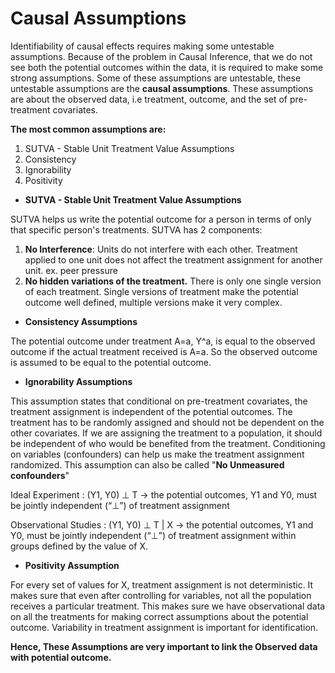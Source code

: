 # Causal Assumptions

Identifiability of causal effects requires making some untestable assumptions. Because of the problem in Causal Inference, that we do not see both the potential outcomes within the data, it is required to make some strong assumptions. Some of these assumptions are untestable, these untestable assumptions are the **causal assumptions**. These assumptions are about the observed data, i.e treatment, outcome, and the set of pre-treatment covariates. 

**The most common assumptions are:**

1. SUTVA - Stable Unit Treatment Value Assumptions
2. Consistency
3. Ignorability
4. Positivity

* **SUTVA - Stable Unit Treatment Value Assumptions**

SUTVA helps us write the potential outcome for a person in terms of only that specific person's treatments. SUTVA has 2 components:

1. **No Interference**: Units do not interfere with each other. Treatment applied to one unit does not affect the treatment assignment for another unit. ex. peer pressure
2. **No hidden variations of the treatment.** There is only one single version of each treatment. Single versions of treatment make the potential outcome well defined, multiple versions make it very complex.

* **Consistency Assumptions**

The potential outcome under treatment A=a, Y^a, is equal to the observed outcome if the actual treatment received is A=a. So the observed outcome is assumed to be equal to the potential outcome.

* **Ignorability Assumptions**

This assumption states that conditional on pre-treatment covariates, the treatment assignment is independent of the potential outcomes. The treatment has to be randomly assigned and should not be dependent on the other covariates. If we are assigning the treatment to a population, it should be independent of who would be benefited from the treatment. Conditioning on variables \(confounders\) can help us make the treatment assignment randomized. This assumption can also be called "**No Unmeasured confounders**"

Ideal Experiment : \(Y1, Y0\) ⊥ T -&gt; the potential outcomes, Y1 and Y0, must be jointly independent \(“⊥”\) of treatment assignment

Observational Studies : \(Y1, Y0\) ⊥ T \| X -&gt; the potential outcomes, Y1 and Y0, must be jointly independent \(“⊥”\) of treatment assignment within groups defined by the value of X.

* **Positivity Assumption**

For every set of values for X, treatment assignment is not deterministic. It makes sure that even after controlling for variables, not all the population receives a particular treatment. This makes sure we have observational data on all the treatments for making correct assumptions about the potential outcome. Variability in treatment assignment is important for identification.

**Hence, These Assumptions are very important to link the Observed data with potential outcome.**







